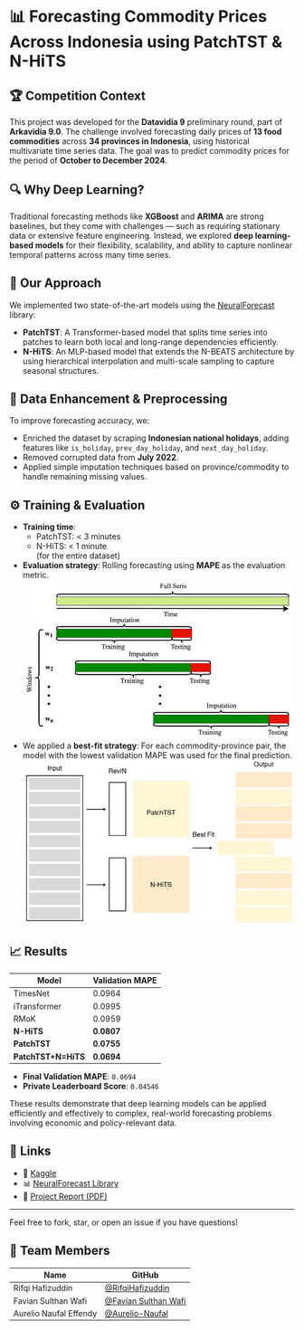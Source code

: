 # 📊 Forecasting Commodity Prices Across Indonesia using PatchTST & N-HiTS

## 🏆 Competition Context
This project was developed for the **Datavidia 9** preliminary round, part of **Arkavidia 9.0**. The challenge involved forecasting daily prices of **13 food commodities** across **34 provinces in Indonesia**, using historical multivariate time series data. The goal was to predict commodity prices for the period of **October to December 2024**.

## 🔍 Why Deep Learning?
Traditional forecasting methods like **XGBoost** and **ARIMA** are strong baselines, but they come with challenges — such as requiring stationary data or extensive feature engineering. Instead, we explored **deep learning-based models** for their flexibility, scalability, and ability to capture nonlinear temporal patterns across many time series.

## 🧠 Our Approach
We implemented two state-of-the-art models using the [NeuralForecast](https://github.com/Nixtla/neuralforecast) library:

- **PatchTST**: A Transformer-based model that splits time series into patches to learn both local and long-range dependencies efficiently.
- **N-HiTS**: An MLP-based model that extends the N-BEATS architecture by using hierarchical interpolation and multi-scale sampling to capture seasonal structures.

## 🧹 Data Enhancement & Preprocessing
To improve forecasting accuracy, we:
- Enriched the dataset by scraping **Indonesian national holidays**, adding features like `is_holiday`, `prev_day_holiday`, and `next_day_holiday`.
- Removed corrupted data from **July 2022**.
- Applied simple imputation techniques based on province/commodity to handle remaining missing values.

## ⚙️ Training & Evaluation
- **Training time**: 
  - PatchTST: < 3 minutes  
  - N-HiTS: < 1 minute  
  (for the entire dataset)
- **Evaluation strategy**: Rolling forecasting using **MAPE** as the evaluation metric.
![Rolling Forecasting](img/rolling.jpg)
- We applied a **best-fit strategy**: For each commodity-province pair, the model with the lowest validation MAPE was used for the final prediction.
![Best Fit](img/bestfit.jpg)

## 📈 Results
| Model        | Validation MAPE |
| ------------ | --------------- |
| TimesNet     | 0.0964          |
| iTransformer | 0.0995          |
| RMoK         | 0.0959          |
| **N-HiTS**   | **0.0807**      |
| **PatchTST** | **0.0755**      |
| **PatchTST+N=HiTS** | **0.0694**      |
- **Final Validation MAPE**: `0.0694`
- **Private Leaderboard Score**: `0.04546`

These results demonstrate that deep learning models can be applied efficiently and effectively to complex, real-world forecasting problems involving economic and policy-relevant data.


## 📎 Links
- 📄 [Kaggle](https://www.kaggle.com/competitions/comodity-price-prediction-penyisihan-arkavidia-9)
- 📊 [NeuralForecast Library](https://github.com/Nixtla/neuralforecast)
- 📑 [Project Report (PDF)](./Arkavidia9_Datavidia_bukan%20amigos.pdf)

---

Feel free to fork, star, or open an issue if you have questions!

## 👥 Team Members
| Name                   | GitHub                                                         |
| ---------------------- | -------------------------------------------------------------- |
| Rifqi Hafizuddin       | [@RifqiHafizuddin](https://github.com/RifqiHafizuddin)         | 
| Favian Sulthan Wafi    | [@Favian Sulthan Wafi](https://github.com/FavianSulthanW)          | 
| Aurelio Naufal Effendy | [@Aurelio-Naufal](https://github.com/Aurelio-Naufal)     |

